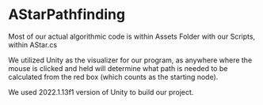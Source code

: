 # AStarPathfinding
 
Most of our actual algorithmic code is within Assets Folder with our Scripts, within AStar.cs

We utilized Unity as the visualizer for our program, as anywhere where the mouse is clicked and held will determine what path is needed to be calculated from the red box (which counts as the starting node).

We used 2022.1.13f1 version of Unity to build our project.
